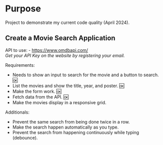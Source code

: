 # Purpose 
Project to demonstrate my current code quality (April 2024).

## Create a Movie Search Application
API to use: - https://www.omdbapi.com/  
_Get your API Key on the website by registering your email._

Requirements:

- Needs to show an input to search for the movie and a button to search. 🆗
- List the movies and show the title, year, and poster. 🆗
- Make the form work. 🆗
- Fetch data from the API. 🆗
- Make the movies display in a responsive grid.

Additionals:

- Prevent the same search from being done twice in a row.
- Make the search happen automatically as you type.
- Prevent the search from happening continuously while typing (debounce).